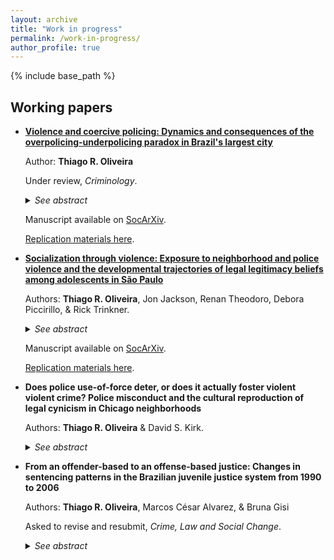 ```yaml
---
layout: archive
title: "Work in progress"
permalink: /work-in-progress/
author_profile: true
---
```


{% include base_path %}

## Working papers

- **[Violence and coercive policing: Dynamics and consequences of the overpolicing-underpolicing paradox in Brazil's largest city](https://osf.io/preprints/socarxiv/89jkv)**

  Author: **Thiago R. Oliveira**
  
  Under review, <i>Criminology</i>.
  
  <details>
  <summary><i>See abstract</i></summary>

  <b>Abstract</b>: Residents of some neighborhoods often experience an overwhelming police presence that intrudes upon their lives, and yet feel unprotected by law enforcement agents who neglect safety provision, in a process named by the literature the overpolicing-underpolicing paradox. In the context of one of the largest cities in the Global South, this study provides a quantitative assessment of the dynamics and consequences of public expectations of overpolicing and underpolicing. Drawing upon a three-wave longitudinal survey representative of eight neighborhoods in São Paulo, Brazil, I demonstrate that perceptions of overpolicing and underpolicing (a) mutually reproduce each other over time, (b) share similar correlates, most notably related to exposure to structural disadvantage and aggressive police stops, (c) harm legitimacy judgements by sending negative relational messages of marginalization and neglect, and (d) contribute to increased levels of tolerance of violence via undermined legitimacy beliefs. This study provides further evidence that the demand for public safety in disadvantaged communities does not seem to be solved by policing strategies centered around the increase of coercive police presence, and highlights the relevance of investigating public-authority relations in understudied Global South settings.
 
  <b>Keywords</b>: overpolicing-underpolicing paradox, legal cynicism, legitimacy, violence, Brazil
  
  </details>
    
  Manuscript available on [SocArXiv](https://osf.io/preprints/socarxiv/89jkv).
    
  [Replication materials here](https://github.com/oliveirathiago/overpolicing-underpolicing).

- **[Socialization through violence: Exposure to neighborhood and police violence and the developmental trajectories of legal legitimacy beliefs among adolescents in São Paulo](https://osf.io/preprints/socarxiv/v3h97/)**
  
  Authors: **Thiago R. Oliveira**, Jon Jackson, Renan Theodoro, Debora Piccirillo, & Rick Trinkner.
  
  <details>
  <summary><i>See abstract</i></summary>
 
  <b>Abstract</b>: We examine the role that exposure to neighborhood and police violence plays in the legal socialization of adolescents aged 11 to 14 years living in the city of São Paulo, Brazil. In a context of idiosyncratic and violent policing, where the state's ability to control crime is low, we assess the extent to which being exposed to neighborhood crime and violence (e.g., listening to gunshots and witnessing or hearing about citizens carrying guns, being robbed, or selling drugs), aggressive police behavior with violent undertones (e.g., certain forcible types of police stops and arrests), and/or outright violent police behavior (officers assaulting a member of the public) is associated with the development of adolescents’ judgements about the legitimacy of the law. Analyzing data from a cohort-based, four-wave longitudinal survey of 2005-born young people living in São Paulo from 2016 to 2019, we use growth curve models to estimate developmental trajectories of legitimacy beliefs. Results suggest that individual exposure to police violence is associated with the process of legal socialization and that, above and beyond this individual effect, adolescents attending schools where other students are exposed to neighborhood violence tend to develop more negative views about the legitimacy of legal authority over time.
 
  <b>Keywords</b>: legal socialization, violence exposure, legitimacy of the law, police violence, Brazil
 
  </details>
  
  Manuscript available on [SocArXiv](https://osf.io/preprints/socarxiv/v3h97/).
  
  [Replication materials here](https://github.com/oliveirathiago/violent-socialisation).
  

- **Does police use-of-force deter, or does it actually foster violent violent crime? Police misconduct and the cultural reproduction of legal cynicism in Chicago neighborhoods**
  
  Authors: **Thiago R. Oliveira** & David S. Kirk.
  
  <details>
  <summary><i>See abstract</i></summary>
 
  <b>Abstract</b>: This study explores the ecology of police use-of-force and its consequences in terms of the reproduction of legal cynicism and criminal activity. Leveraging data from the Invisible Institute’s Citizens Police Data Project, the Project on Human Development in Chicago Neighborhoods community survey, the Chicago Police Department, and the US Census, we examine the spatial and temporal associations between the number of complaints against police officers and the incidence of violent crime in Chicago neighborhoods between 1995 and 2015. We explore the mediating role of legal cynicism, a cultural frame produced by repeated exposure to abusive policing that can potentially foster criminal behavior. The empirical study has two parts. First, we use dynamic panel models with fixed effects and show that neighborhoods with more complaints about police use-of-force tend to have higher incidences of both violent and non-violent crime. Second, we conduct an ecological analysis and demonstrate that legal cynicism mediates this relationship, as police use-of-force produces legal cynicism, which in turn contributes to increase crime counts. We also estimate a mixed-effects location-scale model and show that the association between cynicism of the law and crime is moderated by the degree to which residents' views about the police are consensual or dissensual, with larger effect sizes in culturally heterogeneous neighborhoods. We conclude with some reflection about neighborhood processes and the consequences of police misconduct for people's relationship with the law and the legal institutions.<br>
 
  <b>Keywords</b>: police misconduct, legal cynicism, police use-of-force, neighborhood processes, violence
 
  </details>
  
- **From an offender-based to an offense-based justice: Changes in sentencing patterns in the Brazilian juvenile justice system from 1990 to 2006**
  
  Authors: **Thiago R. Oliveira**, Marcos César Alvarez, & Bruna Gisi
  
  Asked to revise and resubmit, <i>Crime, Law and Social Change</i>.
  
  <details>
  <summary><i>See abstract</i></summary>
  
  <b>Abstract</b>: Juvenile justice systems around the globe are increasingly more similar to criminal justice systems. In Brazil, previous legislations focused on the individuals themselves and did not distinguish between young offenders and children in precarious conditions, but a new legislation in 1990 marked a rupture and introduced elements of criminal law. We leverage a unique data set representative of every adolescent who has been through the juvenile justice system in the state of São Paulo between 1990 and 2006 and provide a quantitative assessment of the changes in sentencing patterns in the period. Results suggest that judges increasingly prioritise violent and drug-related offenses when convicting adolescent defendants, indicating that the Brazilian juvenile justice system progressively resembles the criminal justice rationale by emphasising the ideal of proportionality between crime and punishment. We conclude with a discussion on pendular justice, suggesting that juvenile justice in Brazil is moving from a positivist-inspired to a classic-inspire justice system.
 
  <b>Keywords</b>: juvenile justice, sentencing, young offenders, criminological thought, Brazil
  
  </details>